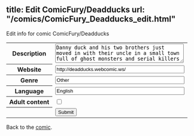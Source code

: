 title: Edit ComicFury/Deadducks
url: "/comics/ComicFury_Deadducks_edit.html"
---
Edit info for comic ComicFury/Deadducks

<form name="comic" action="http://gaepostmail.appspot.com/comic/" method="post">
<table class="comicinfo">
<tr>
<th>Description</th><td><textarea name="description" cols="40" rows="3">Danny duck and his two brothers just moved in with their uncle in a small town full of ghost monsters and serial killers</textarea></td>
</tr>
<tr>
<th>Website</th><td><input type="text" name="url" value="http://deadducks.webcomic.ws/" size="40"/></td>
</tr>
<tr>
<th>Genre</th><td><input type="text" name="genre" value="Other" size="40"/></td>
</tr>
<tr>
<th>Language</th><td><input type="text" name="language" value="English" size="40"/></td>
</tr>
<tr>
<th>Adult content</th><td><input type="checkbox" name="adult" value="adult" /></td>
</tr>
<tr>
<th></th><td>
<input type="hidden" name="comic" value="ComicFury_Deadducks" />
<input type="submit" name="submit" value="Submit" />
</td>
</tr>
</table>
</form>

Back to the [comic](ComicFury_Deadducks.html).
